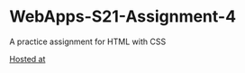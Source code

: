 # WebApps-S21-Assignment-4
A practice assignment for HTML with CSS

<a href="https://github.com/44-563-Web-Apps-S21/webapps-s21-assignment-4-vinod540/play.html">Hosted at</a>
